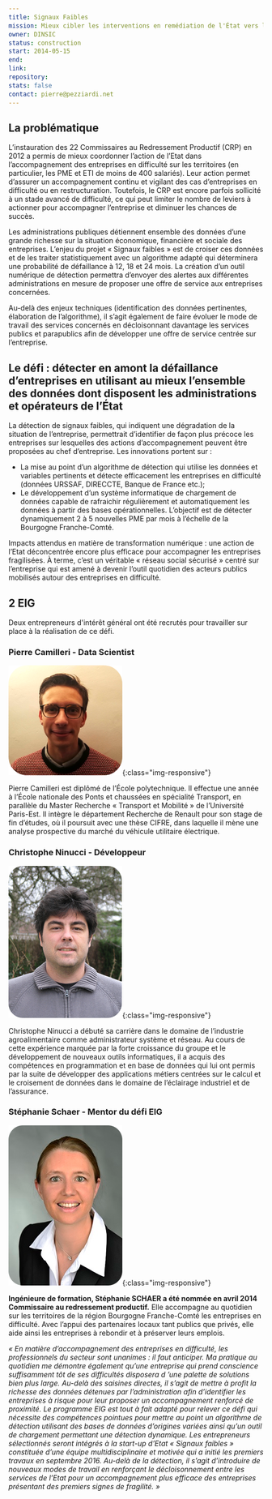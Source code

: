 ```yaml
---
title: Signaux Faibles
mission: Mieux cibler les interventions en remédiation de l'État vers les entreprises en difficulté
owner: DINSIC
status: construction
start: 2014-05-15
end:
link:
repository:
stats: false
contact: pierre@pezziardi.net
---
```


## La problématique

L’instauration des 22 Commissaires au Redressement Productif (CRP) en 2012 a permis de mieux coordonner l’action de l’Etat dans l’accompagnement des entreprises en difficulté sur les territoires (en particulier, les PME et ETI de moins de 400 salariés). Leur action permet d’assurer un accompagnement continu et vigilant des cas d’entreprises en difficulté ou en restructuration. Toutefois, le CRP est encore parfois sollicité à un stade avancé de difficulté, ce qui peut limiter le nombre de leviers à actionner pour accompagner l’entreprise et diminuer les chances de succès.

Les administrations publiques détiennent ensemble des données d’une grande richesse sur la situation économique, financière et sociale des entreprises. L’enjeu du projet « Signaux faibles » est de croiser ces données et de les traiter statistiquement avec un algorithme adapté qui déterminera une probabilité de défaillance à 12, 18 et 24 mois. La création d’un outil numérique de détection permettra d’envoyer des alertes aux différentes administrations en mesure de proposer une offre de service aux entreprises concernées.

Au-delà des enjeux techniques (identification des données pertinentes, élaboration de l’algorithme), il s’agit également de faire évoluer le mode de travail des services concernés en décloisonnant davantage les services publics et parapublics afin de développer une offre de service centrée sur l’entreprise.

## Le défi : détecter en amont la défaillance d’entreprises en utilisant au mieux l’ensemble des données dont disposent les administrations et opérateurs de l’État

La détection de signaux faibles, qui indiquent une dégradation de la situation de l’entreprise, permettrait d’identifier de façon plus précoce les entreprises sur lesquelles des actions d’accompagnement peuvent être proposées au chef d’entreprise. Les innovations portent sur :

- La mise au point d’un algorithme de détection qui utilise les données et variables pertinents et détecte efficacement les entreprises en difficulté (données URSSAF, DIRECCTE, Banque de France etc.);
- Le développement d’un système informatique de chargement de données capable de rafraichir régulièrement et automatiquement les données à partir des bases opérationnelles. L’objectif est de détecter dynamiquement 2 à 5 nouvelles PME par mois à l’échelle de la Bourgogne Franche-Comté.

Impacts attendus en matière de transformation numérique : une action de l’Etat déconcentrée encore plus efficace pour accompagner les entreprises fragilisées. À terme, c’est un véritable « réseau social sécurisé » centré sur l’entreprise qui est amené à devenir l’outil quotidien des acteurs publics mobilisés autour des entreprises en difficulté.

## 2 EIG

Deux entrepreneurs d'intérêt général ont été recrutés pour travailler sur place à la réalisation de ce défi.

### Pierre Camilleri - Data Scientist  

![Pierre Camilleri](/img/startup/pierrecamilleri.png){:class="img-responsive"}  

Pierre Camilleri est diplômé de l’École polytechnique. Il effectue une année à l’École nationale des Ponts et chaussées en spécialité Transport, en parallèle du Master Recherche « Transport et Mobilité » de l’Université Paris-Est. Il intègre le département Recherche de Renault pour son stage de fin d’études, où il poursuit avec une thèse CIFRE, dans laquelle il mène une analyse prospective du marché du véhicule utilitaire électrique.

### Christophe Ninucci - Développeur  

![christophe ninucci](/img/startup/christopheninucci.png){:class="img-responsive"}  

Christophe Ninucci a débuté sa carrière dans le domaine de l’industrie agroalimentaire comme administrateur système et réseau. Au cours de cette expérience marquée par la forte croissance du groupe et le développement de nouveaux outils informatiques, il a acquis des compétences en programmation et en base de données qui lui ont permis par la suite de développer des applications métiers centrées sur le calcul et le croisement de données dans le domaine de l’éclairage industriel et de l’assurance.

### Stéphanie Schaer - Mentor du défi EIG  

![stéphanie schaer](/img/startup/stephanieschaer.png){:class="img-responsive"}  

**Ingénieure de formation, Stéphanie SCHAER a été nommée en avril 2014 Commissaire au redressement productif.** Elle accompagne au quotidien sur les territoires de la région Bourgogne Franche-Comté les entreprises en difficulté. Avec l’appui des partenaires locaux tant publics que privés, elle aide ainsi les entreprises à rebondir et à préserver leurs emplois.

*« En matière d’accompagnement des entreprises en difficulté, les professionnels du secteur sont unanimes : il faut anticiper. Ma pratique au quotidien me démontre également qu’une entreprise qui prend conscience suffisamment tôt de ses difficultés disposera d ’une palette de solutions bien plus large. Au-delà des saisines directes, il s’agit de mettre à profit la richesse des données détenues par l’administration afin d’identifier les entreprises à risque pour leur proposer un accompagnement renforcé de proximité.  Le programme EIG est tout à fait adapté pour relever ce défi qui nécessite des compétences pointues pour mettre au point un algorithme de détection utilisant des bases de données d’origines variées ainsi qu’un outil de chargement permettant une détection dynamique. Les entrepreneurs sélectionnés seront intégrés à la start-up d’Etat « Signaux faibles » constituée d’une équipe multidisciplinaire et motivée qui a initié les premiers travaux en septembre 2016. Au-delà de la détection, il s’agit d’introduire de nouveaux modes de travail en renforçant le décloisonnement entre les services de l’Etat pour un accompagnement plus efficace des entreprises présentant des premiers signes de fragilité. »*

